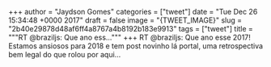 
+++
author = "Jaydson Gomes"
categories = ["tweet"]
date = "Tue Dec 26 15:34:48 +0000 2017"
draft = false
image = "{TWEET_IMAGE}"
slug = "2b40e29878d48af6ff4a8767a4b8192b183e9913"
tags = ["tweet"]
title = """RT @braziljs: Que ano ess..."""
+++
RT @braziljs: Que ano esse 2017!
Estamos ansiosos para 2018 e tem post novinho lá portal, uma retrospectiva bem legal do que rolou por aqui…
